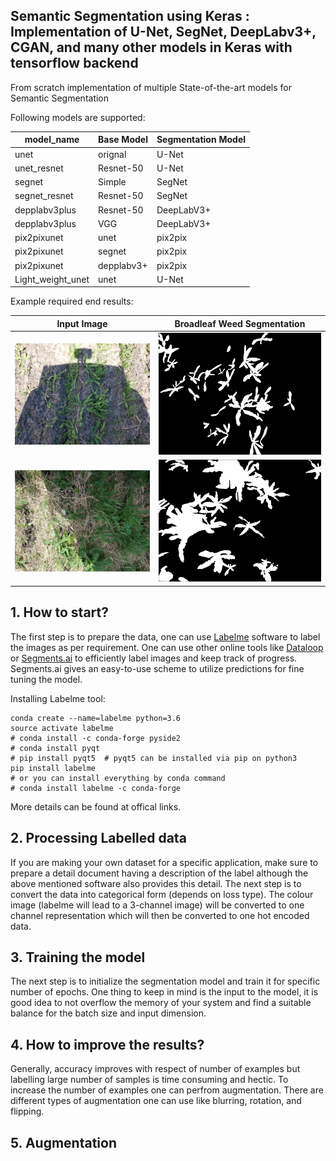 ## Semantic Segmentation using Keras  : Implementation of U-Net, SegNet, DeepLabv3+, CGAN, and many other models in Keras with tensorflow backend  
From scratch implementation of multiple State-of-the-art models for Semantic Segmentation 

Following models are supported:

| model_name       | Base Model        | Segmentation Model |
|------------------|-------------------|--------------------|
| unet             | orignal           | U-Net              |
| unet_resnet      | Resnet-50         | U-Net              |
| segnet           | Simple            | SegNet             |
| segnet_resnet    |  Resnet-50        | SegNet             |
| depplabv3plus    | Resnet-50         | DeepLabV3+         |
| depplabv3plus    | VGG               | DeepLabV3+         |
| pix2pixunet      | unet              | pix2pix            |
| pix2pixunet      | segnet            | pix2pix            |
| pix2pixunet      | depplabv3+        | pix2pix            |
| Light_weight_unet| unet              | U-Net              |




Example required end results:

Input Image                |Broadleaf Weed Segmentation 
:-------------------------:|:-------------------------:
![](sample/3.jpg)  |  ![](sample/3.png)
![](sample/10.jpg)  |  ![](sample/10.png)

## 1. How to start?
The first step is to prepare the data, one can use [Labelme](https://github.com/wkentaro/labelme.git) software to label the images as per requirement. One can use other online tools like [Dataloop](https://dataloop.ai/solutions/data-annotation/) or [Segments.ai](https://segments.ai/) to efficiently label images and keep track of progress. Segments.ai gives an easy-to-use scheme to utilize predictions for fine tuning the model.


Installing Labelme tool:
```shell
conda create --name=labelme python=3.6
source activate labelme
# conda install -c conda-forge pyside2
# conda install pyqt
# pip install pyqt5  # pyqt5 can be installed via pip on python3
pip install labelme
# or you can install everything by conda command
# conda install labelme -c conda-forge
```
More details can be found at offical links. 

## 2. Processing Labelled data
If you are making your own dataset for a specific application, make sure to prepare a detail document having a description of the label although the above mentioned software  also provides this detail. The next step is to convert the data into categorical form (depends on loss type). The colour image (labelme will lead to a 3-channel image) will be converted to one channel representation which will then be converted to one hot encoded data.

## 3. Training the model
The next step is to initialize the segmentation model and train it for specific number of epochs. One thing to keep in mind is the input to the model, it is good idea to not overflow the memory of your system and find a suitable balance for the batch size and input dimension.

## 4. How to improve the results?
Generally, accuracy improves with respect of number of examples but labelling large number of samples is time consuming and hectic. To increase the number of examples one can perfrom augmentation. There are different types of augmentation one can use like blurring, rotation, and flipping. 

## 5. Augmentation


